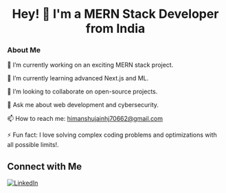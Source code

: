 <h1 align="center">Hey! 👋 I'm a MERN Stack Developer from India</h1>
<h3>About Me</h3>
<p>🔭 I’m currently working on an exciting MERN stack project.</p>
<p>🌱 I’m currently learning advanced Next.js and ML.</p>
<p>👯 I’m looking to collaborate on open-source projects.</p>
<p>💬 Ask me about web development and cybersecurity.</p>
<p>📫 How to reach me: <a href="himanshujainhj70662@gmail.com">himanshujainhj70662@gmail.com</a></p>
<p>⚡ Fun fact: I love solving complex coding problems and optimizations with all possible limits!.</p>

<h2>Connect with Me</h2>
<p>
    <a href="https://www.linkedin.com/in/himanshujainsanghai">
        <img src="https://img.shields.io/badge/-LinkedIn-blue" alt="LinkedIn">
    </a>

</p>
